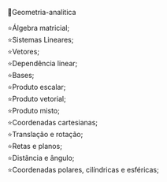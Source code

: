 📑Geometria-analitica

⭐Álgebra matricial;  
⭐Sistemas Lineares;  
⭐Vetores;  
⭐Dependência linear;  
⭐Bases;  
⭐Produto escalar;  
⭐Produto vetorial;  
⭐Produto misto;  
⭐Coordenadas cartesianas;  
⭐Translação e rotação;  
⭐Retas e planos;  
⭐Distância e ângulo;  
⭐Coordenadas polares, cilíndricas e esféricas;
